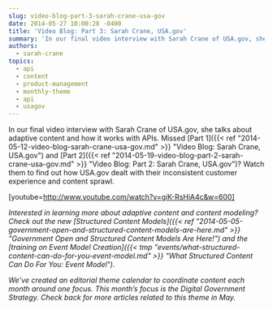 ```yaml
---
slug: video-blog-part-3-sarah-crane-usa-gov
date: 2014-05-27 10:00:28 -0400
title: 'Video Blog: Part 3: Sarah Crane, USA.gov'
summary: 'In our final video interview with Sarah Crane of USA.gov, she talks about adaptive content and how it works with APIs.'
authors:
  - sarah-crane
topics:
  - api
  - content
  - product-management
  - monthly-theme
  - api
  - usagov
---
```


In our final video interview with Sarah Crane of USA.gov, she talks about adaptive content and how it works with APIs. Missed [Part 1]({{< ref "2014-05-12-video-blog-sarah-crane-usa-gov.md" >}} "Video Blog: Sarah Crane, USA.gov") and [Part 2]({{< ref "2014-05-19-video-blog-part-2-sarah-crane-usa-gov.md" >}} "Video Blog: Part 2: Sarah Crane, USA.gov")? Watch them to find out how USA.gov dealt with their inconsistent customer experience and content sprawl.

[youtube=http://www.youtube.com/watch?v=giK-RsHjA4c&w=600]

_Interested in learning more about adaptive content and content modeling? Check out the new [Structured Content Models]({{< ref "2014-05-05-government-open-and-structured-content-models-are-here.md" >}} "Government Open and Structured Content Models Are Here!") and the [training on Event Model Creation]({{< tmp "events/what-structured-content-can-do-for-you-event-model.md" >}} "What Structured Content Can Do For You: Event Model")._

 _We&#8217;ve created an editorial theme calendar to coordinate content each month around one focus. This month&#8217;s focus is the Digital Government Strategy. Check back for more articles related to this theme in May._
